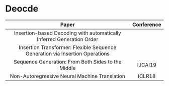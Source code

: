 # Deocde

| Paper | Conference |
| :---: | :---: |
| Insertion-based Decoding with automatically Inferred Generation Order | |
| Insertion Transformer: Flexible Sequence Generation via Insertion Operations ||
|Sequence Generation: From Both Sides to the Middle|IJCAI19|
|Non-Autoregressive Neural Machine Translation|ICLR18|


